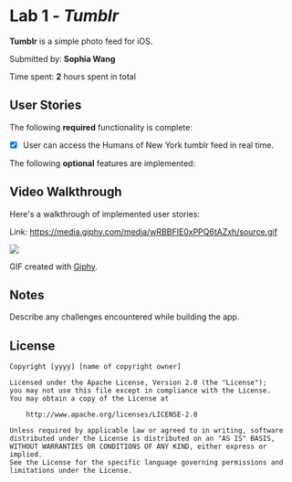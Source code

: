 # Lab 1 - *Tumblr*

**Tumblr** is a simple photo feed for iOS.

Submitted by: **Sophia Wang**

Time spent: **2** hours spent in total

## User Stories

The following **required** functionality is complete:

* [x] User can access the Humans of New York tumblr feed in real time.

The following **optional** features are implemented:

## Video Walkthrough

Here's a walkthrough of implemented user stories:

Link: https://media.giphy.com/media/wRBBFIE0xPPQ6tAZxh/source.gif

![](https://i.imgur.com/JPB8a2U.gif)

GIF created with [Giphy](giphy.com).

## Notes

Describe any challenges encountered while building the app.

## License

    Copyright [yyyy] [name of copyright owner]

    Licensed under the Apache License, Version 2.0 (the "License");
    you may not use this file except in compliance with the License.
    You may obtain a copy of the License at

        http://www.apache.org/licenses/LICENSE-2.0

    Unless required by applicable law or agreed to in writing, software
    distributed under the License is distributed on an "AS IS" BASIS,
    WITHOUT WARRANTIES OR CONDITIONS OF ANY KIND, either express or implied.
    See the License for the specific language governing permissions and
    limitations under the License.
